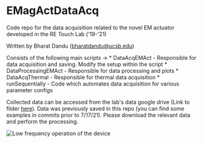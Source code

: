 # EMagActDataAcq
 Code repo for the data acquisition related to the novel EM actuator developed in the RE Touch Lab ('19-'21)
 
 Written by Bharat Dandu (bharatdandu@ucsb.edu)

 Consists of the following main scripts ->
    * DataAcqEMAct - Responsible for data acquisition and saving. Modify the setup within the script
    * DataProcessingEMAct - Responsible for data processing and plots
    * DataAcqThermal - Responsible for thermal data acquisition
    * runSequentially - Code which automates data acquisition for various parameter configs

 Collected data can be accessed from the lab's data google drive (Link to filder [here](https://drive.google.com/drive/folders/1Aw4hWDOg7aZcXfhGJsTTwFrE4hvLax6D)). Data was previously saved in this repo (you can find some examples in commits prior to 7/17/21).
 Please download the relevant data and perform the processing.
 

 ![Low frequency operation of the device](https://web.ece.ucsb.edu/~bharatdandu/assets/img/research/ActLowFreq.gif)